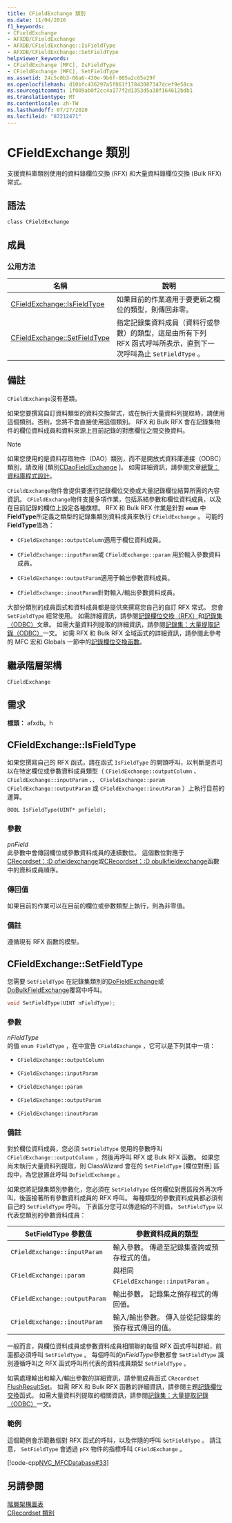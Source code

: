 ```yaml
---
title: CFieldExchange 類別
ms.date: 11/04/2016
f1_keywords:
- CFieldExchange
- AFXDB/CFieldExchange
- AFXDB/CFieldExchange::IsFieldType
- AFXDB/CFieldExchange::SetFieldType
helpviewer_keywords:
- CFieldExchange [MFC], IsFieldType
- CFieldExchange [MFC], SetFieldType
ms.assetid: 24c5c0b3-06a6-430e-9b6f-005a2c65e29f
ms.openlocfilehash: d10bfc436297a5f861f17843007347dcef9e58ca
ms.sourcegitcommit: 1f009ab0f2cc4a177f2d1353d5a38f164612bdb1
ms.translationtype: MT
ms.contentlocale: zh-TW
ms.lasthandoff: 07/27/2020
ms.locfileid: "87212471"
---
```

# <a name="cfieldexchange-class"></a>CFieldExchange 類別

支援資料庫類別使用的資料錄欄位交換 (RFX) 和大量資料錄欄位交換 (Bulk RFX) 常式。

## <a name="syntax"></a>語法

```
class CFieldExchange
```

## <a name="members"></a>成員

### <a name="public-methods"></a>公用方法

|名稱|說明|
|----------|-----------------|
|[CFieldExchange::IsFieldType](#isfieldtype)|如果目前的作業適用于要更新之欄位的類型，則傳回非零。|
|[CFieldExchange::SetFieldType](#setfieldtype)|指定記錄集資料成員（資料行或參數）的類型，這是由所有下列 RFX 函式呼叫所表示，直到下一次呼叫為止 `SetFieldType` 。|

## <a name="remarks"></a>備註

`CFieldExchange`沒有基類。

如果您要撰寫自訂資料類型的資料交換常式，或在執行大量資料列提取時，請使用這個類別。否則，您將不會直接使用這個類別。 RFX 和 Bulk RFX 會在記錄集物件的欄位資料成員和資料來源上目前記錄的對應欄位之間交換資料。

> [!NOTE]
> 如果您使用的是資料存取物件（DAO）類別，而不是開放式資料庫連接（ODBC）類別，請改用 [類別[CDaoFieldExchange](../../mfc/reference/cdaofieldexchange-class.md) ]。 如需詳細資訊，請參閱文章[總覽：資料庫程式設計](../../data/data-access-programming-mfc-atl.md)。

`CFieldExchange`物件會提供要進行記錄欄位交換或大量記錄欄位結算所需的內容資訊。 `CFieldExchange`物件支援多項作業，包括系結參數和欄位資料成員，以及在目前記錄的欄位上設定各種旗標。 RFX 和 Bulk RFX 作業是針對 **`enum`** 中**FieldType**所定義之類型的記錄集類別資料成員來執行 `CFieldExchange` 。 可能的**FieldType**值為：

- `CFieldExchange::outputColumn`適用于欄位資料成員。

- `CFieldExchange::inputParam`或 `CFieldExchange::param` 用於輸入參數資料成員。

- `CFieldExchange::outputParam`適用于輸出參數資料成員。

- `CFieldExchange::inoutParam`針對輸入/輸出參數資料成員。

大部分類別的成員函式和資料成員都是提供來撰寫您自己的自訂 RFX 常式。 您會 `SetFieldType` 經常使用。 如需詳細資訊，請參閱[記錄欄位交換（RFX）](../../data/odbc/record-field-exchange-rfx.md)和[記錄集（ODBC）](../../data/odbc/recordset-odbc.md)文章。 如需大量資料列提取的詳細資訊，請參閱[記錄集：大量提取記錄（ODBC）](../../data/odbc/recordset-fetching-records-in-bulk-odbc.md)一文。 如需 RFX 和 Bulk RFX 全域函式的詳細資訊，請參閱此參考的 MFC 宏和 Globals 一節中的[記錄欄位交換函數](../../mfc/reference/record-field-exchange-functions.md)。

## <a name="inheritance-hierarchy"></a>繼承階層架構

`CFieldExchange`

## <a name="requirements"></a>需求

**標頭：** afxdb。h

## <a name="cfieldexchangeisfieldtype"></a><a name="isfieldtype"></a>CFieldExchange::IsFieldType

如果您撰寫自己的 RFX 函式，請在函式 `IsFieldType` 的開頭呼叫，以判斷是否可以在特定欄位或參數資料成員類型（ `CFieldExchange::outputColumn` 、 `CFieldExchange::inputParam` 、、 `CFieldExchange::param` `CFieldExchange::outputParam` 或 `CFieldExchange::inoutParam` ）上執行目前的運算。

```
BOOL IsFieldType(UINT* pnField);
```

### <a name="parameters"></a>參數

*pnField*<br/>
此參數中會傳回欄位或參數資料成員的連續數位。 這個數位對應于[CRecordset：:D ofieldexchange](../../mfc/reference/crecordset-class.md#dofieldexchange)或[CRecordset：:D obulkfieldexchange](../../mfc/reference/crecordset-class.md#dobulkfieldexchange)函數中的資料成員順序。

### <a name="return-value"></a>傳回值

如果目前的作業可以在目前的欄位或參數類型上執行，則為非零值。

### <a name="remarks"></a>備註

遵循現有 RFX 函數的模型。

## <a name="cfieldexchangesetfieldtype"></a><a name="setfieldtype"></a>CFieldExchange::SetFieldType

您需要 `SetFieldType` 在記錄集類別的[DoFieldExchange](../../mfc/reference/crecordset-class.md#dofieldexchange)或[DoBulkFieldExchange](../../mfc/reference/crecordset-class.md#dobulkfieldexchange)覆寫中呼叫。

```cpp
void SetFieldType(UINT nFieldType);
```

### <a name="parameters"></a>參數

*nFieldType*<br/>
的值 `enum FieldType` ，在中宣告 `CFieldExchange` ，它可以是下列其中一項：

- `CFieldExchange::outputColumn`

- `CFieldExchange::inputParam`

- `CFieldExchange::param`

- `CFieldExchange::outputParam`

- `CFieldExchange::inoutParam`

### <a name="remarks"></a>備註

對於欄位資料成員，您必須 `SetFieldType` 使用的參數呼叫 `CFieldExchange::outputColumn` ，然後再呼叫 RFX 或 Bulk RFX 函數。 如果您尚未執行大量資料列提取，則 ClassWizard 會在的 `SetFieldType` [欄位對應] 區段中，為您放置此呼叫 `DoFieldExchange` 。

如果您將記錄集類別參數化，您必須在 `SetFieldType` 任何欄位對應區段外再次呼叫，後面接著所有參數資料成員的 RFX 呼叫。 每種類型的參數資料成員都必須有自己的 `SetFieldType` 呼叫。 下表區分您可以傳遞給的不同值， `SetFieldType` 以代表您類別的參數資料成員：

|SetFieldType 參數值|參數資料成員的類型|
|----------------------------------|-----------------------------------|
|`CFieldExchange::inputParam`|輸入參數。 傳遞至記錄集查詢或預存程式的值。|
|`CFieldExchange::param` | 與相同 `CFieldExchange::inputParam` 。|
|`CFieldExchange::outputParam`|輸出參數。 記錄集之預存程式的傳回值。|
|`CFieldExchange::inoutParam`|輸入/輸出參數。 傳入並從記錄集的預存程式傳回的值。|

一般而言，與欄位資料成員或參數資料成員相關聯的每個 RFX 函式呼叫群組，前面都必須呼叫 `SetFieldType` 。 每個呼叫的*nFieldType*參數都會 `SetFieldType` 識別遵循呼叫之 RFX 函式呼叫所代表的資料成員類型 `SetFieldType` 。

如需處理輸出和輸入/輸出參數的詳細資訊，請參閱成員函式 `CRecordset` [FlushResultSet](../../mfc/reference/crecordset-class.md#flushresultset)。 如需 RFX 和 Bulk RFX 函數的詳細資訊，請參閱主題[記錄欄位交換](../../mfc/reference/record-field-exchange-functions.md)函式。 如需大量資料列提取的相關資訊，請參閱[記錄集：大量提取記錄（ODBC）](../../data/odbc/recordset-fetching-records-in-bulk-odbc.md)一文。

### <a name="example"></a>範例

這個範例會示範數個對 RFX 函式的呼叫，以及伴隨的呼叫 `SetFieldType` 。 請注意， `SetFieldType` 會透過 `pFX` 物件的指標呼叫 `CFieldExchange` 。

[!code-cpp[NVC_MFCDatabase#33](../../mfc/codesnippet/cpp/cfieldexchange-class_1.cpp)]

## <a name="see-also"></a>另請參閱

[階層架構圖表](../../mfc/hierarchy-chart.md)<br/>
[CRecordset 類別](../../mfc/reference/crecordset-class.md)
